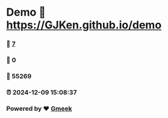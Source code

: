 # Demo :link: https://GJKen.github.io/demo 
### :page_facing_up: [7](https://GJKen.github.io/demo/tag.html) 
### :speech_balloon: 0 
### :hibiscus: 55269 
### :alarm_clock: 2024-12-09 15:08:37 
### Powered by :heart: [Gmeek](https://github.com/Meekdai/Gmeek)
